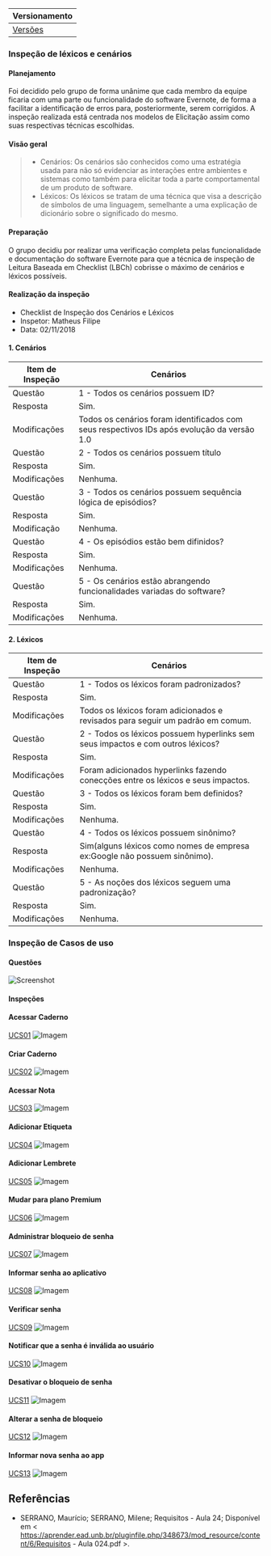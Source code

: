 |Versionamento|
|-------|
|[Versões](https://requisitos-2018-2-evernote.github.io/Evernote/Analise-versões) |


### Inspeção de léxicos e cenários

#### Planejamento
Foi decidido pelo grupo de forma unânime que cada membro da equipe ficaria com uma parte ou funcionalidade do software Evernote, de forma a facilitar a identificação de erros para, posteriormente, serem corrigidos. A inspeção realizada está centrada nos modelos de Elicitação assim como suas respectivas técnicas escolhidas.

#### Visão geral
> * Cenários:
Os cenários são conhecidos como uma estratégia usada para não só evidenciar as interações entre ambientes e sistemas como também para elicitar toda a parte comportamental de um produto de software.
> * Léxicos:
Os léxicos se tratam de uma técnica que visa a descrição de símbolos de uma linguagem, semelhante a uma explicação de dicionário sobre o significado do mesmo.

#### Preparação
O grupo decidiu por realizar uma verificação completa pelas funcionalidade e documentação do software Evernote para que a técnica de inspeção de Leitura Baseada em Checklist (LBCh) cobrisse o máximo de cenários e léxicos possíveis.

#### Realização da inspeção
* Checklist de Inspeção dos Cenários e Léxicos
* Inspetor: Matheus Filipe
* Data: 02/11/2018

#### 1. Cenários
|Item de Inspeção|Cenários|
|----------------|--------|
|Questão|1 - Todos os cenários possuem ID?|
|Resposta|Sim.|
|Modificações|Todos os cenários foram identificados com seus respectivos IDs após evolução da versão 1.0|
|Questão|2 - Todos os cenários possuem título|
|Resposta|Sim.|
|Modificações|Nenhuma.|
|Questão|3 - Todos os cenários possuem sequência lógica de episódios?|
|Resposta|Sim.|
|Modificação|Nenhuma.|
|Questão|4 - Os episódios estão bem difinidos?|
|Resposta|Sim.|
|Modificações|Nenhuma.|
|Questão|5 - Os cenários estão abrangendo funcionalidades variadas do software?
|Resposta|Sim.|
|Modificações|Nenhuma.|

#### 2. Léxicos
|Item de Inspeção|Cenários|
|----------------|--------|
|Questão|1 - Todos os léxicos foram padronizados?|
|Resposta|Sim.|
|Modificações|Todos os léxicos foram adicionados e revisados para seguir um padrão em comum.|
|Questão|2 - Todos os léxicos possuem hyperlinks sem seus impactos e com outros léxicos?|
|Resposta|Sim.|
|Modificações|Foram adicionados hyperlinks fazendo conecções entre os léxicos e seus impactos.|
|Questão|3 - Todos os léxicos foram bem definidos?|
|Resposta|Sim.|
|Modificações|Nenhuma.|
|Questão|4 - Todos os léxicos possuem sinônimo?|
|Resposta|Sim(alguns léxicos como nomes de empresa ex:Google não possuem sinônimo).|
|Modificações|Nenhuma.|
|Questão|5 - As noções dos léxicos seguem uma padronização?|
|Resposta|Sim.|
|Modificações|Nenhuma.|

### Inspeção de Casos de uso

#### Questões

![Screenshot](images/qt.png)


#### Inspeções

#### Acessar Caderno

[UCS01](https://requisitos-2018-2-evernote.github.io/Evernote/Modelagem2/#acessar-caderno)
![Imagem](images/av-acessar-caderno.png)

#### Criar Caderno

[UCS02](https://requisitos-2018-2-evernote.github.io/Evernote/Modelagem2/#criar-caderno)
![Imagem](images/av-criar-caderno.png)

#### Acessar Nota

[UCS03](https://requisitos-2018-2-evernote.github.io/Evernote/Modelagem2/#acessar-nota)
![Imagem](images/av-acessa-nota.png)

#### Adicionar Etiqueta

[UCS04](https://requisitos-2018-2-evernote.github.io/Evernote/Modelagem2/#adicionar-etiqueta)
![Imagem](images/av-add-etiqueta.png)

#### Adicionar Lembrete

[UCS05](https://requisitos-2018-2-evernote.github.io/Evernote/Modelagem2/#adicionar-lembrete)
![Imagem](images/av-add-lembrete.png)

#### Mudar para plano Premium

[UCS06](https://requisitos-2018-2-evernote.github.io/Evernote/Modelagem2/#mudar-para-plano-premium)
![Imagem](images/av-conta-premium.png)

#### Administrar bloqueio de senha

[UCS07](https://requisitos-2018-2-evernote.github.io/Evernote/Modelagem2/#administrar-bloqueio-de-senha)
![Imagem](images/av-adm-blq-senha.png)

#### Informar senha ao aplicativo

[UCS08](https://requisitos-2018-2-evernote.github.io/Evernote/Modelagem2/#informar-senha-ao-aplicativo)
![Imagem](images/av-info-senha.png)

#### Verificar senha

[UCS09](https://requisitos-2018-2-evernote.github.io/Evernote/Modelagem2/#verificar-senha)
![Imagem](images/av-verf-senha.png)

#### Notificar que a senha é inválida ao usuário

[UCS10](https://requisitos-2018-2-evernote.github.io/Evernote/Modelagem2/#notificar-que-a-senha-é-inválida-ao-usuário)
![Imagem](images/av-not-senha-inv.png)

#### Desativar o bloqueio de senha

[UCS11](https://requisitos-2018-2-evernote.github.io/Evernote/Modelagem2/#desativar-o-bloqueio-de-senha)
![Imagem](images/av-des-senha.png)

#### Alterar a senha de bloqueio

[UCS12](https://requisitos-2018-2-evernote.github.io/Evernote/Modelagem2/#alterar-a-senha-de-bloqueio)
![Imagem](images/av-alt-senha.png)

#### Informar nova senha ao app

[UCS13](https://requisitos-2018-2-evernote.github.io/Evernote/Modelagem2/#informar-nova-senha-ao-app)
![Imagem](images/av-info-nova-senha.png)

## Referências

 * SERRANO, Maurício; SERRANO, Milene; Requisitos - Aula 24; Disponível em < https://aprender.ead.unb.br/pluginfile.php/348673/mod_resource/content/6/Requisitos - Aula 024.pdf >.
